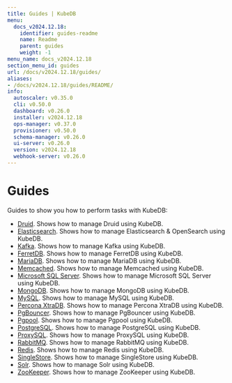 ```yaml
---
title: Guides | KubeDB
menu:
  docs_v2024.12.18:
    identifier: guides-readme
    name: Readme
    parent: guides
    weight: -1
menu_name: docs_v2024.12.18
section_menu_id: guides
url: /docs/v2024.12.18/guides/
aliases:
- /docs/v2024.12.18/guides/README/
info:
  autoscaler: v0.35.0
  cli: v0.50.0
  dashboard: v0.26.0
  installer: v2024.12.18
  ops-manager: v0.37.0
  provisioner: v0.50.0
  schema-manager: v0.26.0
  ui-server: v0.26.0
  version: v2024.12.18
  webhook-server: v0.26.0
---
```


# Guides

Guides to show you how to perform tasks with KubeDB:
- [Druid](/docs/v2024.12.18/guides/druid/README). Shows how to manage Druid using KubeDB.
- [Elasticsearch](/docs/v2024.12.18/guides/elasticsearch/README). Shows how to manage Elasticsearch & OpenSearch using KubeDB.
- [Kafka](/docs/v2024.12.18/guides/kafka/README). Shows how to manage Kafka using KubeDB.
- [FerretDB](/docs/v2024.12.18/guides/ferretdb/README). Shows how to manage FerretDB using KubeDB.
- [MariaDB](/docs/v2024.12.18/guides/mariadb). Shows how to manage MariaDB using KubeDB.
- [Memcached](/docs/v2024.12.18/guides/memcached/README). Shows how to manage Memcached using KubeDB.
- [Microsoft SQL Server](/docs/v2024.12.18/guides/mssqlserver/README). Shows how to manage Microsoft SQL Server using KubeDB.
- [MongoDB](/docs/v2024.12.18/guides/mongodb/README). Shows how to manage MongoDB using KubeDB.
- [MySQL](/docs/v2024.12.18/guides/mysql/README). Shows how to manage MySQL using KubeDB.
- [Percona XtraDB](/docs/v2024.12.18/guides/percona-xtradb/README). Shows how to manage Percona XtraDB using KubeDB.
- [PgBouncer](/docs/v2024.12.18/guides/pgbouncer/README). Shows how to manage PgBouncer using KubeDB.
- [Pgpool](/docs/v2024.12.18/guides/pgpool/README). Shows how to manage Pgpool using KubeDB.
- [PostgreSQL](/docs/v2024.12.18/guides/postgres/README). Shows how to manage PostgreSQL using KubeDB.
- [ProxySQL](/docs/v2024.12.18/guides/proxysql/README). Shows how to manage ProxySQL using KubeDB.
- [RabbitMQ](/docs/v2024.12.18/guides/rabbitmq/README). Shows how to manage RabbitMQ using KubeDB.
- [Redis](/docs/v2024.12.18/guides/redis/README). Shows how to manage Redis using KubeDB.
- [SingleStore](/docs/v2024.12.18/guides/singlestore/README). Shows how to manage SingleStore using KubeDB.
- [Solr](/docs/v2024.12.18/guides/solr/README). Shows how to manage Solr using KubeDB.
- [ZooKeeper](/docs/v2024.12.18/guides/zookeeper/README). Shows how to manage ZooKeeper using KubeDB.
